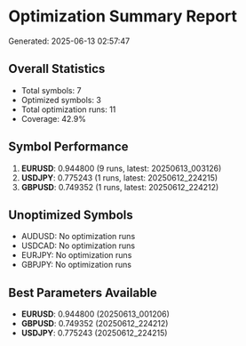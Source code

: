 # Optimization Summary Report
Generated: 2025-06-13 02:57:47

## Overall Statistics
- Total symbols: 7
- Optimized symbols: 3
- Total optimization runs: 11
- Coverage: 42.9%

## Symbol Performance
1. **EURUSD**: 0.944800 (9 runs, latest: 20250613_003126)
2. **USDJPY**: 0.775243 (1 runs, latest: 20250612_224215)
3. **GBPUSD**: 0.749352 (1 runs, latest: 20250612_224212)

## Unoptimized Symbols
- AUDUSD: No optimization runs
- USDCAD: No optimization runs
- EURJPY: No optimization runs
- GBPJPY: No optimization runs

## Best Parameters Available
- **EURUSD**: 0.944800 (20250613_001206)
- **GBPUSD**: 0.749352 (20250612_224212)
- **USDJPY**: 0.775243 (20250612_224215)
